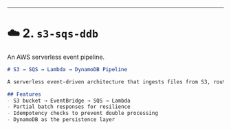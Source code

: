 
---

# ☁️ 2. `s3-sqs-ddb`
An AWS serverless event pipeline.

```markdown
# S3 → SQS → Lambda → DynamoDB Pipeline

A serverless event-driven architecture that ingests files from S3, routes events via SQS, and persists metadata in DynamoDB. Built with AWS CDK.

## Features
- S3 bucket → EventBridge → SQS → Lambda
- Partial batch responses for resilience
- Idempotency checks to prevent double processing
- DynamoDB as the persistence layer

  

